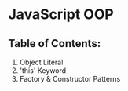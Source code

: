 # JavaScript OOP

## Table of Contents:

1. Object Literal
2. 'this' Keyword
3. Factory & Constructor Patterns
